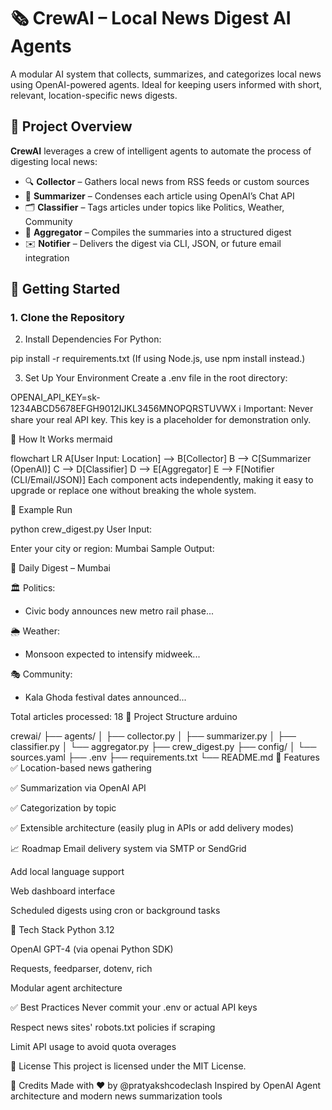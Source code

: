 # 🗞️ CrewAI – Local News Digest AI Agents

A modular AI system that collects, summarizes, and categorizes local news using OpenAI-powered agents. Ideal for keeping users informed with short, relevant, location-specific news digests.


## 📌 Project Overview

**CrewAI** leverages a crew of intelligent agents to automate the process of digesting local news:

- 🔍 **Collector** – Gathers local news from RSS feeds or custom sources  
- 🧠 **Summarizer** – Condenses each article using OpenAI’s Chat API  
- 🗂️ **Classifier** – Tags articles under topics like Politics, Weather, Community  
- 🧾 **Aggregator** – Compiles the summaries into a structured digest  
- ✉️ **Notifier** – Delivers the digest via CLI, JSON, or future email integration



## 🚀 Getting Started

### 1. Clone the Repository



2. Install Dependencies
For Python:


pip install -r requirements.txt
(If using Node.js, use npm install instead.)

3. Set Up Your Environment
Create a .env file in the root directory:


OPENAI_API_KEY=sk-1234ABCD5678EFGH9012IJKL3456MNOPQRSTUVWX
ℹ️ Important: Never share your real API key. This key is a placeholder for demonstration only.

🧠 How It Works
mermaid

flowchart LR
    A[User Input: Location] --> B[Collector]
    B --> C[Summarizer (OpenAI)]
    C --> D[Classifier]
    D --> E[Aggregator]
    E --> F[Notifier (CLI/Email/JSON)]
Each component acts independently, making it easy to upgrade or replace one without breaking the whole system.

🧪 Example Run

python crew_digest.py
User Input:


Enter your city or region: Mumbai
Sample Output:

📰 Daily Digest – Mumbai

🏛️ Politics:
- Civic body announces new metro rail phase...

🌦️ Weather:
- Monsoon expected to intensify midweek...

🎭 Community:
- Kala Ghoda festival dates announced...

Total articles processed: 18
📂 Project Structure
arduino

crewai/
├── agents/
│   ├── collector.py
│   ├── summarizer.py
│   ├── classifier.py
│   └── aggregator.py
├── crew_digest.py
├── config/
│   └── sources.yaml
├── .env
├── requirements.txt
└── README.md
🔧 Features
✅ Location-based news gathering

✅ Summarization via OpenAI API

✅ Categorization by topic

✅ Extensible architecture (easily plug in APIs or add delivery modes)

📈 Roadmap
 Email delivery system via SMTP or SendGrid

 Add local language support

 Web dashboard interface

 Scheduled digests using cron or background tasks

📘 Tech Stack
Python 3.12

OpenAI GPT-4 (via openai Python SDK)

Requests, feedparser, dotenv, rich

Modular agent architecture

✅ Best Practices
Never commit your .env or actual API keys

Respect news sites' robots.txt policies if scraping

Limit API usage to avoid quota overages

📄 License
This project is licensed under the MIT License.

🙌 Credits
Made with ❤️ by @pratyakshcodeclash
Inspired by OpenAI Agent architecture and modern news summarization tools






